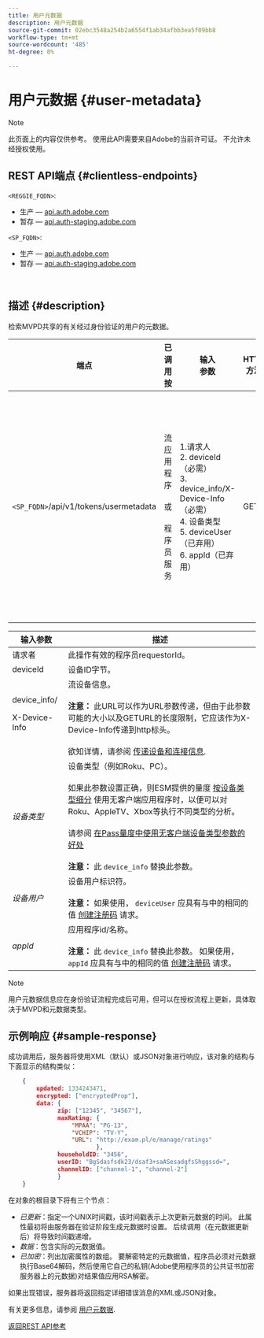 ```yaml
---
title: 用户元数据
description: 用户元数据
source-git-commit: 02ebc3548a254b2a6554f1ab34afbb3ea5f09bb8
workflow-type: tm+mt
source-wordcount: '485'
ht-degree: 0%

---
```


# 用户元数据 {#user-metadata}

>[!NOTE]
>
>此页面上的内容仅供参考。 使用此API需要来自Adobe的当前许可证。 不允许未经授权使用。

## REST API端点 {#clientless-endpoints}

`<REGGIE_FQDN>`:

* 生产 —  [api.auth.adobe.com](http://api.auth.adobe.com/)
* 暂存 —  [api.auth-staging.adobe.com](http://api.auth-staging.adobe.com/)

`<SP_FQDN>`:

* 生产 —  [api.auth.adobe.com](http://api.auth.adobe.com/)
* 暂存 —  [api.auth-staging.adobe.com](http://api.auth-staging.adobe.com/)

</br>

## 描述 {#description}

检索MVPD共享的有关经过身份验证的用户的元数据。


| 端点 | 已调用  </br>按 | 输入   </br>参数 | HTTP  </br>方法 | 响应 | HTTP  </br>响应 |
| --- | --- | --- | --- | --- | --- |
| `<SP_FQDN>`/api/v1/tokens/usermetadata | 流应用程序</br></br>或</br></br>程序员服务 | 1.请求人</br>2.  deviceId（必需）</br>3.  device_info/X-Device-Info（必需）</br>4.  设备类型</br>5.  deviceUser（已弃用）</br>6.  appId（已弃用） | GET | XML或JSON，其中包含用户元数据或错误详细信息（如果失败）。 | 200 — 成功<p>404 — 未找到元数据<p>412 — 无效的AuthN令牌（例如，过期的令牌） |


| 输入参数 | 描述 |
| --- | --- |
| 请求者 | 此操作有效的程序员requestorId。 |
| deviceId | 设备ID字节。 |
| device_info/<p>X-Device-Info | 流设备信息。</br></br> **注意：** 此URL可以作为URL参数传递，但由于此参数可能的大小以及GETURL的长度限制，它应该作为X-Device-Info传递到http标头。 </br></br> 欲知详情，请参阅 [传递设备和连接信息](/help/authentication/passing-client-information-device-connection-and-application.md). |
| _设备类型_ | 设备类型（例如Roku、PC）。</br></br> 如果此参数设置正确，则ESM提供的量度 [按设备类型细分](/help/authentication/entitlement-service-monitoring-overview.md#progr-filter-metrics) 使用无客户端应用程序时，以便可以对Roku、AppleTV、Xbox等执行不同类型的分析。</br></br> 请参阅 [在Pass量度中使用无客户端设备类型参数的好处](/help/authentication/benefits-of-using-the-clientless-devicetype-parameter-in-pass-metrics.md) </br></br> **注意：** 此 `device_info` 替换此参数。 |
| _设备用户_ | 设备用户标识符。</br></br> **注意：** 如果使用， `deviceUser` 应具有与中的相同的值 [创建注册码](/help/authentication/registration-code-request.md) 请求。 |
| _appId_ | 应用程序id/名称。 </br></br> **注意：** 此 `device_info` 替换此参数。 如果使用， `appId` 应具有与中的相同的值 [创建注册码](/help/authentication/registration-code-request.md) 请求。 |

>[!NOTE]
> 
>用户元数据信息应在身份验证流程完成后可用，但可以在授权流程上更新，具体取决于MVPD和元数据类型。




## 示例响应 {#sample-response}

成功调用后，服务器将使用XML（默认）或JSON对象进行响应，该对象的结构与下面显示的结构类似：


```JSON
    {
        updated: 1334243471,
        encrypted: ["encryptedProp"],
        data: {
              zip: ["12345", "34567"],
              maxRating: { 
                  "MPAA": "PG-13",
                  "VCHIP": "TV-Y", 
                  "URL": "http://exam.pl/e/manage/ratings"
                         },
              householdID: "3456",
              userID: "BgSdasfsdk23/dsaf3+saASesadgfsShggssd=",
              channelID: ["channel-1", "channel-2"]
              }
    }
```

在对象的根目录下将有三个节点：

* *已更新*：指定一个UNIX时间戳，该时间戳表示上次更新元数据的时间。 此属性最初将由服务器在验证阶段生成元数据时设置。 后续调用（在元数据更新后）将导致时间戳递增。
* *数据*：包含实际的元数据值。
* *已加密*：列出加密属性的数组。 要解密特定的元数据值，程序员必须对元数据执行Base64解码，然后使用它自己的私钥(Adobe使用程序员的公共证书加密服务器上的元数据)对结果值应用RSA解密。

如果出现错误，服务器将返回指定详细错误消息的XML或JSON对象。

有关更多信息，请参阅 [用户元数据](/help/authentication/user-metadata-feature.md).

[返回REST API参考](/help/authentication/rest-api-reference.md)
